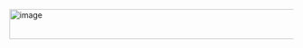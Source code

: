 <img width="711" height="54" alt="image" src="https://github.com/user-attachments/assets/3f143e04-5b6a-4d3f-bd2c-5236835aeca9" />
